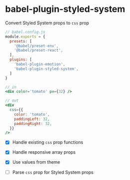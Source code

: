 
# babel-plugin-styled-system

Convert Styled System props to `css` prop

```js
// babel.config.js
module.exports = {
  presets: [
    '@babel/preset-env',
    '@babel/preset-react',
  ],
  plugins: [
    'babel-plugin-emotion',
    'babel-plugin-styled-system',
  ]
}
```

```jsx
// in
<div color='tomato' px={32} />

// out
<div
  css={{
    color: 'tomato',
    paddingLeft: 32,
    paddingRight: 32,
  }}
/>
```

- [x] Handle existing `css` prop functions
- [x] Handle responsive array props
- [x] Use values from theme
- [ ] Parse `css` prop for Styled System props

